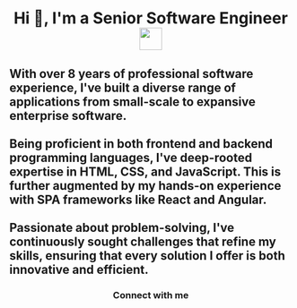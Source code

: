 <h1 align="center">Hi 👋, I'm a Senior Software Engineer<img src="https://raw.githubusercontent.com/aemmadi/aemmadi/master/wave.gif" width="40" height="40"></h1>
<h2 align="">With over 8 years of professional software experience, I've built a diverse range of applications from small-scale to expansive enterprise software.
<br></br>
  Being proficient in both frontend and backend programming languages, I've deep-rooted expertise in HTML, CSS, and JavaScript. 
This is further augmented by my hands-on experience with SPA frameworks like React and Angular.
<br></br>
Passionate about problem-solving, I've continuously sought challenges that refine my skills, ensuring that every solution I offer is both innovative and efficient.

</h2>
<h3 align="center">Connect with me</h3>
